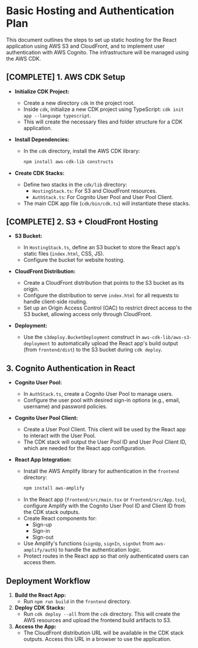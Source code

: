 # Basic Hosting and Authentication Plan

This document outlines the steps to set up static hosting for the React application using AWS S3 and CloudFront, and to implement user authentication with AWS Cognito. The infrastructure will be managed using the AWS CDK.

## [COMPLETE] 1. AWS CDK Setup

- **Initialize CDK Project:**
    - Create a new directory `cdk` in the project root.
    - Inside `cdk`, initialize a new CDK project using TypeScript: `cdk init app --language typescript`.
    - This will create the necessary files and folder structure for a CDK application.

- **Install Dependencies:**
    - In the `cdk` directory, install the AWS CDK library:
      ```bash
      npm install aws-cdk-lib constructs
      ```

- **Create CDK Stacks:**
    - Define two stacks in the `cdk/lib` directory:
        - `HostingStack.ts`: For S3 and CloudFront resources.
        - `AuthStack.ts`: For Cognito User Pool and User Pool Client.
    - The main CDK app file (`cdk/bin/cdk.ts`) will instantiate these stacks.

## [COMPLETE] 2. S3 + CloudFront Hosting

- **S3 Bucket:**
    - In `HostingStack.ts`, define an S3 bucket to store the React app's static files (`index.html`, CSS, JS).
    - Configure the bucket for website hosting.

- **CloudFront Distribution:**
    - Create a CloudFront distribution that points to the S3 bucket as its origin.
    - Configure the distribution to serve `index.html` for all requests to handle client-side routing.
    - Set up an Origin Access Control (OAC) to restrict direct access to the S3 bucket, allowing access only through CloudFront.

- **Deployment:**
    - Use the `s3deploy.BucketDeployment` construct in `aws-cdk-lib/aws-s3-deployment` to automatically upload the React app's build output (from `frontend/dist`) to the S3 bucket during `cdk deploy`.

## 3. Cognito Authentication in React

- **Cognito User Pool:**
    - In `AuthStack.ts`, create a Cognito User Pool to manage users.
    - Configure the user pool with desired sign-in options (e.g., email, username) and password policies.

- **Cognito User Pool Client:**
    - Create a User Pool Client. This client will be used by the React app to interact with the User Pool.
    - The CDK stack will output the User Pool ID and User Pool Client ID, which are needed for the React app configuration.

- **React App Integration:**
    - Install the AWS Amplify library for authentication in the `frontend` directory:
      ```bash
      npm install aws-amplify
      ```
    - In the React app (`frontend/src/main.tsx` or `frontend/src/App.tsx`), configure Amplify with the Cognito User Pool ID and Client ID from the CDK stack outputs.
    - Create React components for:
        - Sign-up
        - Sign-in
        - Sign-out
    - Use Amplify's functions (`signUp`, `signIn`, `signOut` from `aws-amplify/auth`) to handle the authentication logic.
    - Protect routes in the React app so that only authenticated users can access them.

## Deployment Workflow

1.  **Build the React App:**
    - Run `npm run build` in the `frontend` directory.
2.  **Deploy CDK Stacks:**
    - Run `cdk deploy --all` from the `cdk` directory. This will create the AWS resources and upload the frontend build artifacts to S3.
3.  **Access the App:**
    - The CloudFront distribution URL will be available in the CDK stack outputs. Access this URL in a browser to use the application.
